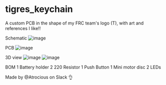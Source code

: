 # tigres_keychain
A custom PCB in the shape of my FRC team's logo (T), with art and references I like!!

Schematic
![image](https://github.com/user-attachments/assets/be81f9e8-832a-47ac-9cb0-ea1e89bd4acb)

PCB
![image](https://github.com/user-attachments/assets/a9ab5339-58c3-41f9-bc35-b2adb1973fd4)

3D view
![image](https://github.com/user-attachments/assets/3a6f720d-a28d-4213-b7c2-67b3eb0c3b28)
![image](https://github.com/user-attachments/assets/3bee41a9-bd74-4937-86ec-739853aa050b)

BOM
1 Battery holder
2 220 Resistor
1 Push Button
1 Mini motor disc
2 LEDs

Made by @Atrocious on Slack 👌
